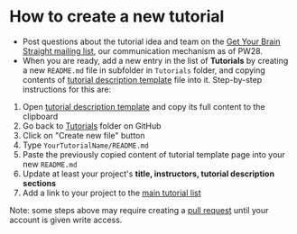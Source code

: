 # How to create a new tutorial

- Post questions about the tutorial idea and team on the [Get Your Brain Straight mailing list][mailing-list], our communication mechanism as of PW28.
- When you are ready, add a new entry in the list of **Tutorials** by creating a new `README.md` file in subfolder in `Tutorials` folder, and copying contents of [tutorial description template][tutorial-description-template] file into it. Step-by-step instructions for this are:

1. Open [tutorial description template][tutorial-description-template] and copy its full content to the clipboard
1. Go back to [Tutorials](https://github.com/InsightSoftwareConsortium/GetYourBrainStraight/tree/master/HCK01_2022_Virtual/Tutorials/) folder on GitHub
1. Click on "Create new file" button
1. Type `YourTutorialName/README.md`
1. Paste the previously copied content of tutorial template page into your new `README.md`
1. Update at least your project's __title, instructors, tutorial description sections__
1. Add a link to your project to the [main tutorial list](../#tutorials-how-to-add-a-tutorial)

Note: some steps above may require creating a [pull request](https://help.github.com/articles/creating-a-pull-request/) until your account is given write access.

[mailing-list]: https://groups.google.com/g/brain_straight_hackathon_announcements
[tutorial-description-template]: https://raw.githubusercontent.com/InsightSoftwareConsortium/GetYourBrainStraight/master/HCK01_2022_Virtual/Tutorials/Template/README.md
